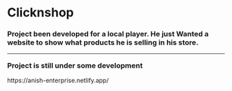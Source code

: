 <h1>Clicknshop</h1>

<h3>Project been developed for a local player. He just Wanted a website to show what products he is selling in his store.
<hr>
Project is still under some development</h3>
<href>https://anish-enterprise.netlify.app/</href>
